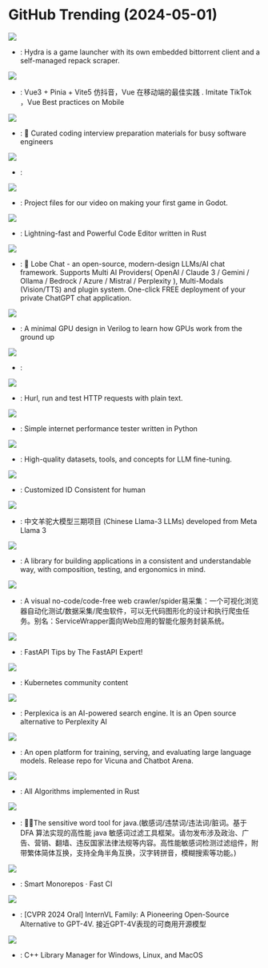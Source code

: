 # GitHub Trending (2024-05-01)

![](https://img.shields.io/badge/TypeScript-New%20983-green?style=flat-square&logo=appveyor)
- [](https://github.comundefined): Hydra is a game launcher with its own embedded bittorrent client and a self-managed repack scraper.

![](https://img.shields.io/badge/Vue-New%20399-green?style=flat-square&logo=appveyor)
- [](https://github.comundefined): Vue3 + Pinia + Vite5 仿抖音，Vue 在移动端的最佳实践 . Imitate TikTok ，Vue Best practices on Mobile

![](https://img.shields.io/badge/TypeScript-New%20145-green?style=flat-square&logo=appveyor)
- [](https://github.comundefined): 💯 Curated coding interview preparation materials for busy software engineers

![](https://img.shields.io/badge/TypeScript-New%2019-green?style=flat-square&logo=appveyor)
- [](https://github.comundefined): 

![](https://img.shields.io/badge/GDScript-New%208-green?style=flat-square&logo=appveyor)
- [](https://github.comundefined): Project files for our video on making your first game in Godot.

![](https://img.shields.io/badge/Rust-New%2068-green?style=flat-square&logo=appveyor)
- [](https://github.comundefined): Lightning-fast and Powerful Code Editor written in Rust

![](https://img.shields.io/badge/TypeScript-New%20237-green?style=flat-square&logo=appveyor)
- [](https://github.comundefined): 🤯 Lobe Chat - an open-source, modern-design LLMs/AI chat framework. Supports Multi AI Providers( OpenAI / Claude 3 / Gemini / Ollama / Bedrock / Azure / Mistral / Perplexity ), Multi-Modals (Vision/TTS) and plugin system. One-click FREE deployment of your private ChatGPT chat application.

![](https://img.shields.io/badge/SystemVerilog-New%20395-green?style=flat-square&logo=appveyor)
- [](https://github.comundefined): A minimal GPU design in Verilog to learn how GPUs work from the ground up

![](https://img.shields.io/badge/none-New%2020-green?style=flat-square&logo=appveyor)
- [](https://github.comundefined): 

![](https://img.shields.io/badge/Rust-New%2035-green?style=flat-square&logo=appveyor)
- [](https://github.comundefined): Hurl, run and test HTTP requests with plain text.

![](https://img.shields.io/badge/Python-New%2028-green?style=flat-square&logo=appveyor)
- [](https://github.comundefined): Simple internet performance tester written in Python

![](https://img.shields.io/badge/none-New%2064-green?style=flat-square&logo=appveyor)
- [](https://github.comundefined): High-quality datasets, tools, and concepts for LLM fine-tuning.

![](https://img.shields.io/badge/Python-New%2076-green?style=flat-square&logo=appveyor)
- [](https://github.comundefined): Customized ID Consistent for human

![](https://img.shields.io/badge/Python-New%2019-green?style=flat-square&logo=appveyor)
- [](https://github.comundefined): 中文羊驼大模型三期项目 (Chinese Llama-3 LLMs) developed from Meta Llama 3

![](https://img.shields.io/badge/Swift-New%206-green?style=flat-square&logo=appveyor)
- [](https://github.comundefined): A library for building applications in a consistent and understandable way, with composition, testing, and ergonomics in mind.

![](https://img.shields.io/badge/JavaScript-New%20206-green?style=flat-square&logo=appveyor)
- [](https://github.comundefined): A visual no-code/code-free web crawler/spider易采集：一个可视化浏览器自动化测试/数据采集/爬虫软件，可以无代码图形化的设计和执行爬虫任务。别名：ServiceWrapper面向Web应用的智能化服务封装系统。

![](https://img.shields.io/badge/none-New%20217-green?style=flat-square&logo=appveyor)
- [](https://github.comundefined): FastAPI Tips by The FastAPI Expert!

![](https://img.shields.io/badge/Jupyter%20Notebook-New%209-green?style=flat-square&logo=appveyor)
- [](https://github.comundefined): Kubernetes community content

![](https://img.shields.io/badge/TypeScript-New%20543-green?style=flat-square&logo=appveyor)
- [](https://github.comundefined): Perplexica is an AI-powered search engine. It is an Open source alternative to Perplexity AI

![](https://img.shields.io/badge/Python-New%2080-green?style=flat-square&logo=appveyor)
- [](https://github.comundefined): An open platform for training, serving, and evaluating large language models. Release repo for Vicuna and Chatbot Arena.

![](https://img.shields.io/badge/Rust-New%2049-green?style=flat-square&logo=appveyor)
- [](https://github.comundefined): All Algorithms implemented in Rust

![](https://img.shields.io/badge/Java-New%20140-green?style=flat-square&logo=appveyor)
- [](https://github.comundefined): 👮‍♂️The sensitive word tool for java.(敏感词/违禁词/违法词/脏词。基于 DFA 算法实现的高性能 java 敏感词过滤工具框架。请勿发布涉及政治、广告、营销、翻墙、违反国家法律法规等内容。高性能敏感词检测过滤组件，附带繁体简体互换，支持全角半角互换，汉字转拼音，模糊搜索等功能。)

![](https://img.shields.io/badge/TypeScript-New%2011-green?style=flat-square&logo=appveyor)
- [](https://github.comundefined): Smart Monorepos · Fast CI

![](https://img.shields.io/badge/Jupyter%20Notebook-New%2079-green?style=flat-square&logo=appveyor)
- [](https://github.comundefined): [CVPR 2024 Oral] InternVL Family: A Pioneering Open-Source Alternative to GPT-4V. 接近GPT-4V表现的可商用开源模型

![](https://img.shields.io/badge/CMake-New%2038-green?style=flat-square&logo=appveyor)
- [](https://github.comundefined): C++ Library Manager for Windows, Linux, and MacOS

